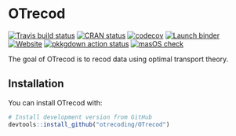 
# OTrecod

<!-- badges: start -->

[![Travis build
status](https://travis-ci.org/otrecoding/OTrecod.svg?branch=master)](https://travis-ci.org/otrecoding/OTrecod)
[![CRAN
status](https://www.r-pkg.org/badges/version/OTrecod)](https://cran.r-project.org/package=OTrecod)
[![codecov](https://codecov.io/gh/otrecoding/OTrecod/branch/master/graph/badge.svg)](https://codecov.io/gh/otrecoding/OTrecod)
[![Launch
binder](http://mybinder.org/badge.svg)](https://mybinder.org/v2/gh/otrecoding/OTrecod/master)
[![Website](https://img.shields.io/website?url=https%3A%2F%2Fotrecoding.github.io%2FOTrecod%2F)](https://otrecoding.github.io/OTrecod/)
[![pkkgdown action status](https://github.com/otrecoding/OTrecod/workflows/pkgdown/badge.svg)](https://github.com/otrecoding/OTrecod/actions)
[![masOS check](https://github.com/otrecoding/OTrecod/workflows/R-CMD-check-macOS/badge.svg)](https://github.com/otrecoding/OTrecod/actions)
<!-- badges: end -->

The goal of OTrecod is to recod data using optimal transport theory.

## Installation

You can install OTrecod with:

``` r
# Install development version from GitHub
devtools::install_github("otrecoding/OTrecod")
```
